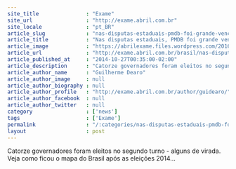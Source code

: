 ```yaml
---
site_title               : "Exame"
site_url                 : "http://exame.abril.com.br"
site_locale              : "pt_BR"
article_slug             : "nas-disputas-estaduais-pmdb-foi-grande-vencedor-veja-mapa"
article_title            : "Nas disputas estaduais, PMDB foi grande vencedor; veja mapa"
article_image            : "https://abrilexame.files.wordpress.com/2016/09/size_960_16_9_img-apuracao-governadores-03.jpg?quality=70&strip=all&w=960"
article_url              : "http://exame.abril.com.br/brasil/nas-disputas-estaduais-pmdb-foi-grande-vencedor-veja-mapa/"
article_published_at     : "2014-10-27T00:35:00-02:00"
article_description      : "Catorze governadores foram eleitos no segundo turno - alguns de virada. Veja como ficou o mapa do Brasil após as eleições 2014..."
article_author_name      : "Guilherme Dearo"
article_author_image     : null
article_author_biography : null
article_author_profile   : "http://exame.abril.com.br/author/guidearo/"
article_author_facebook  : null
article_author_twitter   : null
category                 : ['news']
tags                     : ['Exame']
permalink                : "/:categories/nas-disputas-estaduais-pmdb-foi-grande-vencedor-veja-mapa/"
layout                   : post
---
```


Catorze governadores foram eleitos no segundo turno - alguns de virada. Veja como ficou o mapa do Brasil após as eleições 2014...
